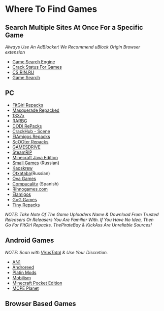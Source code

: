 # Where To Find Games

## Search Multiple Sites At Once For a Specific Game

_Always Use An AdBlocker! We Recommend uBlock Origin Browser extension_

-   [Game Search Engine](https://cse.google.com/cse?cx=006516753008110874046:cbjowp5sdqg)
-   [Crack Status For Games](https://crackwatch.com/)
-   [CS.RIN.RU](https://cs.rin.ru/forum/)
-   [Game Search](https://idleendeavor.github.io/gamesearch/)

## PC

-   [FitGirl Repacks](https://fitgirl-repacks.site/)
-   [Masquerade Repacked](https://masquerade.site/)
-   [1337x](https://1337x.to/)
-   [RARBG](https://rarbg.to)
-   [DODI RePacks](http://dodi-repacks.site/)
-   [CrackHub - Scene](https://scene.crackhub.site/)
-   [ElAmigos Repacks](https://elamigos.site/)
-   [ScOOter Repacks](https://scooter-repacks.site/)
-   [GAMESDRIVE](https://gamesdrive.net/)
-   [SteamRIP](https://steamrip.com/)
-   [Minecraft Java Edition](https://skmedix.pl/downloads/)
-   [Small Games](small-games.info) (Russian)
-   [Kaoskrew](kaoskrew.org)
-   [Otxataba](otxataba.net)(Russian)
-   [Ova Games](ovagames.com)
-   [Compucalitv](compucalitv.com) (Spanish)
-   [Rihnogames.com](rihnogames.com)
-   [Elamigos](elamigos.site)
-   [GoG Games](gog-games.com)
-   [Tiny Repacks](tiny-repacks.win)


_NOTE: Take Note Of The Game Uploaders Name & Download From Trusted Releasers Or Releasers You Are Familiar With. If You Have No Idea, Then Go For FitGirl Repacks. ThePirateBay & KickAss Are Unreliable Sources!_

## Android Games

_NOTE: Scan with [VirusTotal](https://VirusTotal.com) & Use Your Discretion._

-   [AN1](https://an1.com/)
-   [Androreed](https://www.androeed.ru/)
-   [Platin Mods](https://platinmods.com/)
-   [Mobilism](forum.mobilism.org/)
-   [Minecraft Pocket Edition](https://https://mcpedl.org/)
-   [MCPE Planet](https://mcpe-planet.com/)



## Browser Based Games


## 